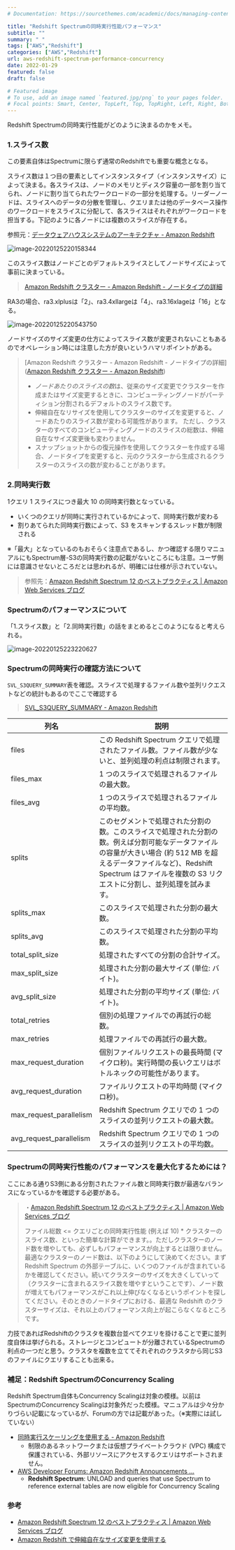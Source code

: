 ```yaml
---
# Documentation: https://sourcethemes.com/academic/docs/managing-content/

title: "Redshift Spectrumの同時実行性能パフォーマンス"
subtitle: ""
summary: " "
tags: ["AWS","Redshift"]
categories: ["AWS","Redshift"]
url: aws-redshift-spectrum-performance-concurrency
date: 2022-01-29
featured: false
draft: false

# Featured image
# To use, add an image named `featured.jpg/png` to your pages folder.
# Focal points: Smart, Center, TopLeft, Top, TopRight, Left, Right, BottomLeft, Bottom, Bott
---
```


Redshift Spectrumの同時実行性能がどのように決まるのかをメモ。

### 1.スライス数

この要素自体はSpectrumに限らず通常のRedshiftでも重要な概念となる。

スライス数は１つ目の要素としてインスタンスタイプ（インスタンスサイズ）によって決まる。各スライスは、ノードのメモリとディスク容量の一部を割り当てられ、ノードに割り当てられたワークロードの一部分を処理する。リーダーノードは、スライスへのデータの分散を管理し、クエリまたは他のデータベース操作のワークロードをスライスに分配して、各スライスはそれぞれがワークロードを担当する。下記のように各ノードには複数のスライスが存在する。

参照元：[データウェアハウスシステムのアーキテクチャ \- Amazon Redshift](https://docs.aws.amazon.com/ja_jp/redshift/latest/dg/c_high_level_system_architecture.html)

![image-20220125220158344](image-20220125220158344.png)

このスライス数はノードごとのデフォルトスライスとしてノードサイズによって事前に決まっている。

> [Amazon Redshift クラスター \- Amazon Redshift - ノードタイプの詳細](https://docs.aws.amazon.com/ja_jp/redshift/latest/mgmt/working-with-clusters.html#rs-node-type-info)

RA3の場合、ra3.xlplusは「2」、ra3.4xllargeは「4」、ra3.16xlageは「16」となる。

![image-20220125220543750](image-20220125220543750.png)

ノードサイズのサイズ変更の仕方によってスライス数が変更されないこともあるのでオペレーション時には注意した方が良いというハマリポイントがある。

> [Amazon Redshift クラスター \- Amazon Redshift - ノードタイプの詳細]([Amazon Redshift クラスター \- Amazon Redshift](https://docs.aws.amazon.com/ja_jp/redshift/latest/mgmt/working-with-clusters.html#rs-node-type-info))
>
> - *ノードあたりのスライスの数*は、従来のサイズ変更でクラスターを作成またはサイズ変更するときに、コンピューティングノードがパーティション分割されるデフォルトのスライス数です。
> - 伸縮自在なリサイズを使用してクラスターのサイズを変更すると、ノードあたりのスライス数が変わる可能性があります。 ただし、クラスターのすべてのコンピューティングノードのスライスの総数は、伸縮自在なサイズ変更後も変わりません。
> - スナップショットからの復元操作を使用してクラスターを作成する場合、ノードタイプを変更すると、元のクラスターから生成されるクラスターのスライスの数が変わることがあります。

### 2.同時実行数

1クエリ 1 スライスにつき最大 10 の同時実行数となっている。

- いくつのクエリが同時に実行されているかによって、同時実行数が変わる
- 割りあてられた同時実行数によって、S3 をスキャンするスレッド数が制限される

※「最大」となっているのもおそらく注意点であるし、かつ確認する限りマニュアルにもSpectrum層-S3の同時実行数の記載がないところにも注意。ユーザ側には意識させないところだとは思われるが、明確には仕様が示されていない。

> 参照先：[Amazon Redshift Spectrum 12 のベストプラクティス \| Amazon Web Services ブログ](https://aws.amazon.com/jp/blogs/news/10-best-practices-for-amazon-redshift-spectrum/)

### Spectrumのパフォーマンスについて

「1.スライス数」と「2.同時実行数」の話をまとめるとこのようになると考えられる。

![image-20220125223220627](image-20220125223220627.png)

### Spectrumの同時実行の確認方法について

`SVL_S3QUERY_SUMMARY`表を確認。スライスで処理するファイル数や並列リクエストなどの統計もあるのでここで確認する

> [SVL\_S3QUERY\_SUMMARY \- Amazon Redshift](https://docs.aws.amazon.com/ja_jp/redshift/latest/dg/r_SVL_S3QUERY_SUMMARY.html)

| 列名                    | 説明                                                         |
| ----------------------- | ------------------------------------------------------------ |
| files                   | この Redshift Spectrum  クエリで処理されたファイル数。ファイル数が少ないと、並列処理の利点は制限されます。 |
| files_max               | 1 つのスライスで処理されるファイルの最大数。                 |
| files_avg               | 1 つのスライスで処理されるファイルの平均数。                 |
| splits                  | このセグメントで処理された分割の数。このスライスで処理された分割の数。例えば分割可能なデータファイルの容量が大きい場合  (約 512 MB を超えるデータファイルなど)、Redshift Spectrum はファイルを複数の S3 リクエストに分割し、並列処理を試みます。 |
| splits_max              | このスライスで処理された分割の最大数。                       |
| splits_avg              | このスライスで処理された分割の平均数。                       |
| total_split_size        | 処理されたすべての分割の合計サイズ。                         |
| max_split_size          | 処理された分割の最大サイズ (単位: バイト)。                  |
| avg_split_size          | 処理された分割の平均サイズ (単位: バイト)。                  |
| total_retries           | 個別の処理ファイルでの再試行の総数。                         |
| max_retries             | 処理ファイルでの再試行の最大数。                             |
| max_request_duration    | 個別ファイルリクエストの最長時間  (マイクロ秒)。実行時間の長いクエリはボトルネックの可能性があります。 |
| avg_request_duration    | ファイルリクエストの平均時間 (マイクロ秒)。                  |
| max_request_parallelism | Redshift Spectrum クエリでの 1  つのスライスの並列リクエストの最大数。 |
| avg_request_parallelism | Redshift Spectrum クエリでの 1  つのスライスの並列リクエストの平均数。 |

### Spectrumの同時実行性能のパフォーマンスを最大化するためには？

ここにある通りS3側にある分割されたファイル数と同時実行数が最適なバランスになっているかを確認する必要がある。

> ・[Amazon Redshift Spectrum 12 のベストプラクティス \| Amazon Web Services ブログ](https://aws.amazon.com/jp/blogs/news/10-best-practices-for-amazon-redshift-spectrum/)
>
> ファイル総数 <= クエリごとの同時実行性能 (例えば 10) * クラスターのスライス数、といった簡単な計算ができます。。ただしクラスターのノード数を増やしても、必ずしもパフォーマンスが向上するとは限りません。最適なクラスターのノード数は、以下のようにして決めてください。まず Redshift Spectrum の外部テーブルに、いくつのファイルが含まれているかを確認してください。続いてクラスターのサイズを大きくしていって（クラスターに含まれるスライス数を増やすということです）、ノード数が増えてもパフォーマンスがこれ以上伸びなくなるというポイントを探してください。そのときのノードタイプにおける、最適な Redshift のクラスターサイズは、それ以上のパフォーマンス向上が起こらなくなるところです。

力技であればRedshiftのクラスタを複数台並べてクエリを掛けることで更に並列度自体は挙げられる。ストレージとコンピュートが分離されているSpectrumの利点の一つだと思う。クラスタを複数を立ててそれぞれのクラスタから同じS3のファイルにクエリすることも出来る。

### 補足：Redshift SpectrumのConcurrency Scaling

Redshift Spectrum自体もConcurrency Scalingは対象の模様。以前はSpectrumのConcurrency Scalingは対象外だった模様。マニュアルは少々分かりづらい記載になっているが、Forumの方では記載があった。（※実際には試していない）

- [同時実行スケーリングを使用する \- Amazon Redshift](https://docs.aws.amazon.com/ja_jp/redshift/latest/dg/concurrency-scaling.html)
  - 制限のあるネットワークまたは仮想プライベートクラウド (VPC) 構成で保護されている、外部リソースにアクセスするクエリはサポートされません。
- [AWS Developer Forums: Amazon Redshift Announcements \.\.\.](https://forums.aws.amazon.com/thread.jspa?start=100&threadID=132076&tstart=0)
  - **Redshift Spectrum**: UNLOAD and queries that use Spectrum to reference external tables are now eligible for Concurrency Scaling

### 参考

- [Amazon Redshift Spectrum 12 のベストプラクティス \| Amazon Web Services ブログ](https://aws.amazon.com/jp/blogs/news/10-best-practices-for-amazon-redshift-spectrum/)
- [Amazon Redshift で伸縮自在なサイズ変更を使用する](https://aws.amazon.com/jp/premiumsupport/knowledge-center/redshift-elastic-resize)
